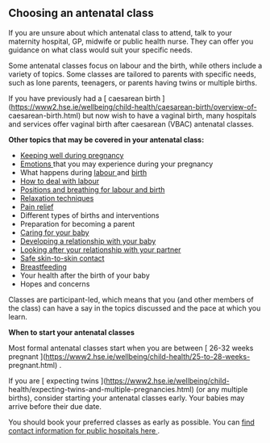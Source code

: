 ##  Choosing an antenatal class

If you are unsure about which antenatal class to attend, talk to your
maternity hospital, GP, midwife or public health nurse. They can offer you
guidance on what class would suit your specific needs.

Some antenatal classes focus on labour and the birth, while others include a
variety of topics. Some classes are tailored to parents with specific needs,
such as lone parents, teenagers, or parents having twins or multiple births.

If you have previously had a [ caesarean birth
](https://www2.hse.ie/wellbeing/child-health/caesarean-birth/overview-of-
caesarean-birth.html) but now wish to have a vaginal birth, many hospitals and
services offer vaginal birth after caesarean (VBAC) antenatal classes.

**Other topics that may be covered in your antenatal class:**

  * [ Keeping well during pregnancy ](https://www2.hse.ie/wellbeing/pregnancy-and-birth/keeping-well/)
  * [ Emotions ](https://www2.hse.ie/wellbeing/child-health/what-to-expect-in-the-first-trimester.html#3.-Emotional-changes) that you may experience during your pregnancy 
  * What happens during [ labour ](https://www2.hse.ie/labour-and-birth/labour/) and [ birth ](https://www2.hse.ie/labour-and-birth/birth/)
  * [ How to deal with labour ](https://www2.hse.ie/wellbeing/child-health/ways-to-deal-with-labour-pain/ways-to-deal-with-labour-pain.html)
  * [ Positions and breathing for labour and birth ](https://www2.hse.ie/wellbeing/child-health/breathing-and-self-help-techniques-for-labour.html)
  * [ Relaxation techniques ](https://www2.hse.ie/wellbeing/child-health/breathing-and-self-help-techniques-for-labour.html)
  * [ Pain relief ](https://www2.hse.ie/wellbeing/child-health/ways-to-deal-with-labour-pain/ways-to-deal-with-labour-pain.html)
  * Different types of births and interventions 
  * Preparation for becoming a parent 
  * [ Caring for your baby ](https://www2.hse.ie/babies-and-toddlers/everyday-care/)
  * [ Developing a relationship with your baby ](https://www2.hse.ie/wellbeing/child-health/your-babys-mental-health/understanding-your-babys-mental-health.html)
  * [ Looking after your relationship with your partner ](https://www2.hse.ie/wellbeing/child-health/looking-after-your-relationship-as-a-parent.html)
  * [ Safe skin-to-skin contact ](https://www2.hse.ie/wellbeing/child-health/skin-to-skin-contact-with-newborns.html)
  * [ Breastfeeding ](https://www2.hse.ie/babies-and-toddlers/breastfeeding/)
  * Your health after the birth of your baby 
  * Hopes and concerns 

Classes are participant-led, which means that you (and other members of the
class) can have a say in the topics discussed and the pace at which you learn.

**When to start your antenatal classes**

Most formal antenatal classes start when you are between [ 26-32 weeks
pregnant ](https://www2.hse.ie/wellbeing/child-health/25-to-28-weeks-
pregnant.html) .

If you are [ expecting twins ](https://www2.hse.ie/wellbeing/child-
health/expecting-twins-and-multiple-pregnancies.html) (or any multiple
births), consider starting your antenatal classes early. Your babies may
arrive before their due date.

You should book your preferred classes as early as possible. You can [ find
contact information for public hospitals here
](http://www.hse.ie/eng/services/list/3/acutehospitals/hospitals/) .

